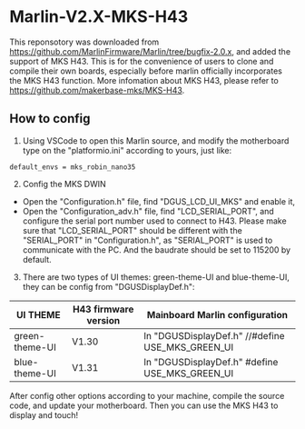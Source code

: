 # Marlin-V2.X-MKS-H43
This reponsotory was downloaded from https://github.com/MarlinFirmware/Marlin/tree/bugfix-2.0.x, and added the support of MKS H43. This is for the convenience of users to clone and compile their own boards, especially before marlin officially incorporates the MKS H43 function. More infomation about MKS H43, please refer to https://github.com/makerbase-mks/MKS-H43.

## How to config
1. Using VSCode to open this Marlin source, and modify the motherboard type on the "platformio.ini" according to yours, just like:
```
default_envs = mks_robin_nano35
```
2. Config the MKS DWIN
- Open the "Configuration.h" file, find "DGUS_LCD_UI_MKS" and enable it,
- Open the "Configuration_adv.h" file, find "LCD_SERIAL_PORT", and configure the serial port number used to connect to H43. Please make sure that "LCD_SERIAL_PORT" should be different with the "SERIAL_PORT" in "Configuration.h", as "SERIAL_PORT" is used to communicate with the PC. And the baudrate should be set to 115200 by default.

3. There are two types of UI themes: green-theme-UI and blue-theme-UI, they can be config from "DGUSDisplayDef.h":
 
| UI THEME | H43 firmware version | Mainboard Marlin configuration |
| ------ | ------ | ------ |
| green-theme-UI | V1.30 | In "DGUSDisplayDef.h" //#define USE_MKS_GREEN_UI |
| blue-theme-UI  | V1.31 | In "DGUSDisplayDef.h" #define USE_MKS_GREEN_UI |


After config other options according to your machine, compile the source code, and update your motherboard. Then you can use the MKS H43 to display and touch!
